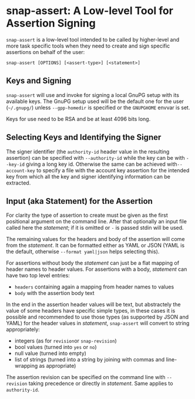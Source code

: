 # snap-assert: A Low-level Tool for Assertion Signing

`snap-assert` is a low-level tool intended to be called by higher-level and more task specific tools when they need to create and sign specific assertions on behalf of the user:

`snap-assert [OPTIONS] [<assert-type>] [<statement>]`

## Keys and Signing

`snap-assert` will use and invoke for signing a local GnuPG setup with its available keys. The GnuPG setup used will be the default one for the user (`~/.gnupg/`) unless `--gpp-homedir` is specified or the `GNUPGHOME` envvar is set.

Keys for use need to be RSA and be at least 4096 bits long.

## Selecting Keys and Identifying the Signer

The signer identifier (the `authority-id` header value in the resulting assertion) can be specified with `--authority-id` while the key can be with `--key-id` giving a long key id. Otherwise the same can be achieved with`--account-key` to specify a file with the account key assertion for the intended key from which all the key and signer identifying information can be extracted.

## Input (aka Statement) for the Assertion

For clarity the type of assertion to create must be given as the first positional argument on the command line. After that optionally an input file called here the _statement_; if it is omitted or `-` is passed stdin will be used.

The remaining values for the headers and body of the assertion will come from the _statement_. It can be formatted either as YAML or JSON (YAML is the default, otherwise `--format yaml|json` helps selecting this).

For assertions without body the _statement_ can just be a flat mapping of header names to header values. For assertions with a body, _statement_ can have two top level entries:

* `headers` containing again a mapping from header names to values
* `body` with the assertion body text

In the end in the assertion header values will be text, but abstractely the value of some headers have specific simple types, in these cases it is possible and recommended to use those types (as supported by JSON and YAML) for the header values in _statement_, `snap-assert` will convert to string appropriately:

* integers (as for `revision`or `snap-revision`)
* bool values (turned into `yes` or `no`)
* null value (turned into empty)
* list of strings (turned into a string by joining with commas and line-wrapping as appropriate)

The assertion revision can be specified on the command line with `--revision` taking precedence or directly in _statement_. Same applies to `authority-id`.